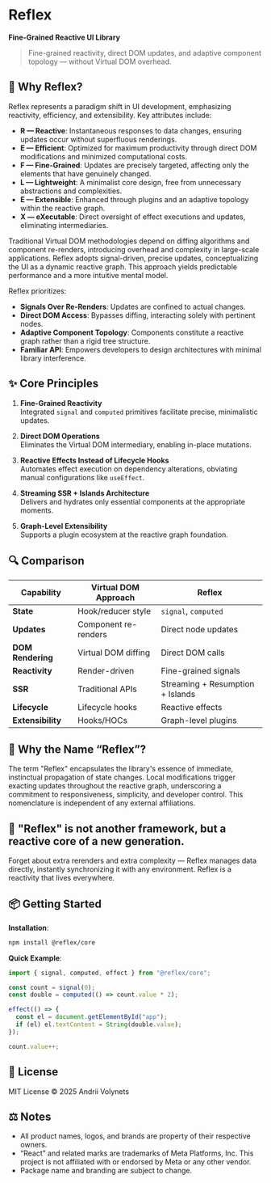 # Reflex

**Fine-Grained Reactive UI Library**

> Fine-grained reactivity, direct DOM updates, and adaptive component topology — without Virtual DOM overhead.


## 🚀 Why Reflex?

Reflex represents a paradigm shift in UI development, emphasizing reactivity, efficiency, and extensibility. Key attributes include:

- **R — Reactive**: Instantaneous responses to data changes, ensuring updates occur without superfluous renderings.
- **E — Efficient**: Optimized for maximum productivity through direct DOM modifications and minimized computational costs.
- **F — Fine-Grained**: Updates are precisely targeted, affecting only the elements that have genuinely changed.
- **L — Lightweight**: A minimalist core design, free from unnecessary abstractions and complexities.
- **E — Extensible**: Enhanced through plugins and an adaptive topology within the reactive graph.
- **X — eXecutable**: Direct oversight of effect executions and updates, eliminating intermediaries.

Traditional Virtual DOM methodologies depend on diffing algorithms and component re-renders, introducing overhead and complexity in large-scale applications. Reflex adopts signal-driven, precise updates, conceptualizing the UI as a dynamic reactive graph. This approach yields predictable performance and a more intuitive mental model.

Reflex prioritizes:
- **Signals Over Re-Renders**: Updates are confined to actual changes.
- **Direct DOM Access**: Bypasses diffing, interacting solely with pertinent nodes.
- **Adaptive Component Topology**: Components constitute a reactive graph rather than a rigid tree structure.
- **Familiar API**: Empowers developers to design architectures with minimal library interference.


## ✨ Core Principles

1. **Fine-Grained Reactivity**  
   Integrated `signal` and `computed` primitives facilitate precise, minimalistic updates.

2. **Direct DOM Operations**  
   Eliminates the Virtual DOM intermediary, enabling in-place mutations.

3. **Reactive Effects Instead of Lifecycle Hooks**  
   Automates effect execution on dependency alterations, obviating manual configurations like `useEffect`.

4. **Streaming SSR + Islands Architecture**  
   Delivers and hydrates only essential components at the appropriate moments.

5. **Graph-Level Extensibility**  
   Supports a plugin ecosystem at the reactive graph foundation.

## 🔍 Comparison

| Capability          | Virtual DOM Approach       | Reflex                          |
|---------------------|----------------------------|---------------------------------|
| **State**           | Hook/reducer style         | `signal`, `computed`            |
| **Updates**         | Component re-renders       | Direct node updates             |
| **DOM Rendering**   | Virtual DOM diffing        | Direct DOM calls                |
| **Reactivity**      | Render-driven              | Fine-grained signals            |
| **SSR**             | Traditional APIs           | Streaming + Resumption + Islands|
| **Lifecycle**       | Lifecycle hooks            | Reactive effects                |
| **Extensibility**   | Hooks/HOCs                 | Graph-level plugins             |


## 🧠 Why the Name “Reflex”?

The term "Reflex" encapsulates the library's essence of immediate, instinctual propagation of state changes. Local modifications trigger exacting updates throughout the reactive graph, underscoring a commitment to responsiveness, simplicity, and developer control. This nomenclature is independent of any external affiliations.

## 🎯 "Reflex" is not another framework, but a reactive core of a new generation.
Forget about extra rerenders and extra complexity — Reflex manages data directly, instantly synchronizing it with any environment.
Reflex is a reactivity that lives everywhere.

## 📦 Getting Started

**Installation**:

```bash
npm install @reflex/core
```

**Quick Example**:

```javascript
import { signal, computed, effect } from "@reflex/core";

const count = signal(0);
const double = computed(() => count.value * 2);

effect(() => {
  const el = document.getElementById("app");
  if (el) el.textContent = String(double.value);
});

count.value++;
```

## 🏁 License

MIT License © 2025 Andrii Volynets


## ⚖️ Notes

- All product names, logos, and brands are property of their respective owners.
- “React” and related marks are trademarks of Meta Platforms, Inc. This project is not affiliated with or endorsed by Meta or any other vendor.
- Package name and branding are subject to change.